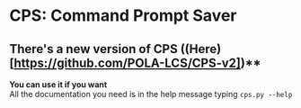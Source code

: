 # CPS: Command Prompt Saver
## There's a new version of CPS ((Here)[https://github.com/POLA-LCS/CPS-v2])**

**You can use it if you want**  
All the documentation you need is in the help message typing `cps.py --help`